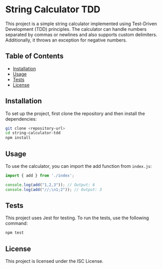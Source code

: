 # String Calculator TDD

This project is a simple string calculator implemented using Test-Driven Development (TDD) principles. The calculator can handle numbers separated by commas or newlines and also supports custom delimiters. Additionally, it throws an exception for negative numbers.

## Table of Contents
- [Installation](#installation)
- [Usage](#usage)
- [Tests](#tests)
- [License](#license)

## Installation
To set up the project, first clone the repository and then install the dependencies:
```bash
git clone <repository-url>
cd string-calculator-tdd
npm install
```

## Usage
To use the calculator, you can import the add function from `index.js`:
```javascript
import { add } from './index';

console.log(add("1,2,3")); // Output: 6
console.log(add("//;\n1;2")); // Output: 3
```

## Tests
This project uses Jest for testing. To run the tests, use the following command:
```bash
npm test
```

## License
This project is licensed under the ISC License.